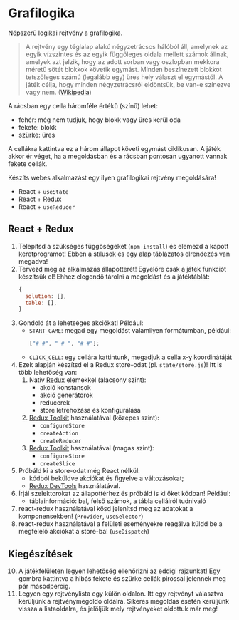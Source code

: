 # Grafilogika

Népszerű logikai rejtvény a grafilogika.

> A rejtvény egy téglalap alakú négyzetrácsos hálóból áll, amelynek az egyik vízszintes és az egyik függőleges oldala mellett számok állnak, amelyek azt jelzik, hogy az adott sorban vagy oszlopban mekkora méretű sötét blokkok követik egymást. Minden beszínezett blokkot tetszőleges számú (legalább egy) üres hely választ el egymástól. A játék célja, hogy minden négyzetrácsról eldöntsük, be van-e színezve vagy nem. ([Wikipedia](https://hu.wikipedia.org/wiki/Grafilogika))

A rácsban egy cella háromféle értékű (színű) lehet:

- fehér: még nem tudjuk, hogy blokk vagy üres kerül oda
- fekete: blokk
- szürke: üres

A cellákra kattintva ez a három állapot követi egymást ciklikusan. A játék akkor ér véget, ha a megoldásban és a rácsban pontosan ugyanott vannak fekete cellák.

Készíts webes alkalmazást egy ilyen grafilogikai rejtvény megoldására!

- React + `useState`
- React + Redux
- React + `useReducer`

## React + Redux

1. Telepítsd a szükséges függőségeket (`npm install`) és elemezd a kapott keretprogramot! Ebben a stílusok és egy alap táblázatos elrendezés van megadva!
2. Tervezd meg az alkalmazás állapotterét! Egyelőre csak a játék funkciót készítsük el! Ehhez elegendő tárolni a megoldást és a játéktáblát:
   ```js
   {
     solution: [],
     table: [],
   }
   ```
3. Gondold át a lehetséges akciókat! Például:
   - `START_GAME`: megad egy megoldást valamilyen formátumban, például:
     ```js
     ["# #", " # ", "# #"];
     ```
   - `CLICK_CELL`: egy cellára kattintunk, megadjuk a cella x-y koordinátáját
4. Ezek alapján készítsd el a Redux store-odat (pl. `state/store.js`)! Itt is több lehetőség van:
   1. Natív [Redux](https://redux.js.org/) elemekkel (alacsony szint):
      - akció konstansok
      - akció generátorok
      - reducerek
      - store létrehozása és konfigurálása
   2. [Redux Toolkit](https://redux-toolkit.js.org/) használatával (közepes szint):
      - `configureStore`
      - `createAction`
      - `createReducer`
   3. [Redux Toolkit](https://redux-toolkit.js.org/) használatával (magas szint):
      - `configureStore`
      - `createSlice`
5. Próbáld ki a store-odat még React nélkül:
   - kódból beküldve akciókat és figyelve a változásokat;
   - [Redux DevTools](https://chrome.google.com/webstore/detail/redux-devtools/lmhkpmbekcpmknklioeibfkpmmfibljd) használatával.
6. Írjál szelektorokat az állapottérhez és próbáld is ki őket kódban! Például:
   - táblainformáció: bal, felső számok, a tábla celláiról tudnivaló
7. react-redux használatával kösd jelenítsd meg az adatokat a komponensekben! (`Provider`, `useSelector`)
8. react-redux használatával a felületi eseményekre reagálva küldd be a megfelelő akciókat a store-ba! (`useDispatch`)

## Kiegészítések

10. A játékfelületen legyen lehetőség ellenőrizni az eddigi rajzunkat! Egy gombra kattintva a hibás fekete és szürke cellák pirossal jelennek meg pár másodpercig.
11. Legyen egy rejtvénylista egy külön oldalon. Itt egy rejtvényt választva kerüljünk a rejtvénymegoldó oldalra. Sikeres megoldás esetén kerüljünk vissza a listaoldalra, és jelöljük mely rejtvényeket oldottuk már meg!
